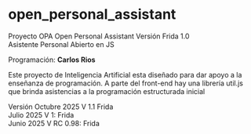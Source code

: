 # open_personal_assistant
Proyecto OPA Open Personal Assistant Versión Frida 1.0<br>
Asistente Personal Abierto en JS<br>

Programación: <strong>Carlos Rios</strong><br>

Este proyecto de Inteligencia Artificial esta diseñado para dar apoyo a la enseñanza de programación. A parte del front-end hay una librería util.js que brinda asistencias a la programación estructurada inicial<br>

Versión
Octubre     2025 V 1.1 Frida<br>
Julio       2025 V 1: Frida<br>
Junio       2025 V RC 0.98: Frida<br>

